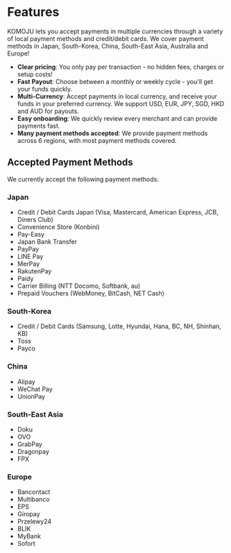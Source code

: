 # Features

KOMOJU lets you accept payments in multiple currencies through a variety of local payment methods and credit/debit cards. We cover payment methods in Japan, South-Korea, China, South-East Asia, Australia and Europe!

- **Clear pricing**: You only pay per transaction - no hidden fees, charges or setup costs!
- **Fast Payout**: Choose between a monthly or weekly cycle - you'll get your funds quickly.
- **Multi-Currency**: Accept payments in local currency, and receive your funds in your preferred currency. We support USD, EUR, JPY, SGD, HKD and AUD for payouts.
- **Easy onboarding**: We quickly review every merchant and can provide payments fast.
- **Many payment methods accepted**: We provide payment methods across 6 regions, with most payment methods covered.

## Accepted Payment Methods

We currently accept the following payment methods:

### Japan
- Credit / Debit Cards Japan (Visa, Mastercard, American Express, JCB, Diners Club)
- Convenience Store (Konbini)
- Pay-Easy
- Japan Bank Transfer
- PayPay
- LINE Pay
- MerPay
- RakutenPay
- Paidy
- Carrier Billing (NTT Docomo, Softbank, au)
- Prepaid Vouchers (WebMoney, BitCash, NET Cash)

### South-Korea
- Credit / Debit Cards (Samsung, Lotte, Hyundai, Hana, BC, NH, Shinhan, KB)
- Toss
- Payco

### China
- Alipay
- WeChat Pay
- UnionPay

### South-East Asia
- Doku
- OVO
- GrabPay
- Dragonpay
- FPX

### Europe
- Bancontact
- Multibanco
- EPS
- Giropay
- Przelewy24
- BLIK
- MyBank
- Sofort